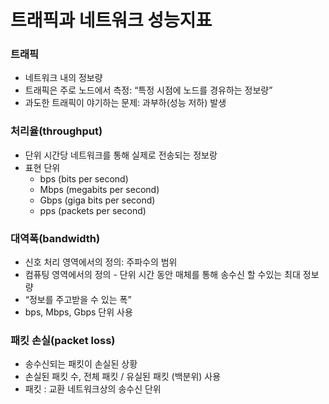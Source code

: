 # 트래픽과 네트워크 성능지표

### 트래픽

- 네트워크 내의 정보량
- 트래픽은 주로 노드에서 측정: “특정 시점에 노드를 경유하는 정보량”
- 과도한 트래픽이 야기하는 문제: 과부하(성능 저하) 발생
    
    

### 처리율(throughput)

- 단위 시간당 네트워크를 통해 실제로 전송되는 정보랑
- 표현 단위
    - bps (bits per second)
    - Mbps (megabits per second)
    - Gbps (giga bits per second)
    - pps (packets per second)

### 대역폭(bandwidth)

- 신호 처리 영역에서의 정의: 주파수의 범위
- 컴퓨팅 영역에서의 정의 - 단위 시간 동안 매체를 통해 송수신 할 수있는 최대 정보량
- “정보를 주고받을 수 있는 폭”
- bps, Mbps, Gbps 단위 사용

### 패킷 손실(packet loss)

- 송수신되는 패킷이 손실된 상황
- 손실된 패킷 수, 전체 패킷 / 유실된 패킷 (백분위) 사용
- 패킷 : 교환 네트워크상의 송수신 단위
